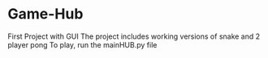 # Game-Hub
First Project with GUI
The project includes working versions of snake and 2 player pong
To play, run the mainHUB.py file


